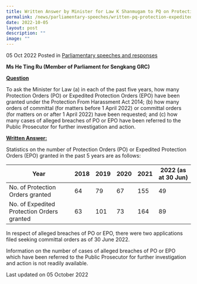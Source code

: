 ```yaml
---
title: Written Answer by Minister for Law K Shanmugam to PQ on Protection and Expedited Protection Orders Granted under Protection from Harassment Act 2014
permalink: /news/parliamentary-speeches/written-pq-protection-expedited-and-protection-orders-under-phc-act/
date: 2022-10-05
layout: post
description: ""
image: ""
---
```

05 Oct 2022 Posted in [Parliamentary speeches and responses](/news/parliamentary-speeches)

**Ms He Ting Ru (Member of Parliament for Sengkang GRC)**

**<b><u>Question</u></b>**

To ask the Minister for Law (a) in each of the past five years, how many Protection Orders (PO) or Expedited Protection Orders (EPO) have been granted under the Protection From Harassment Act 2014; (b) how many orders of committal (for matters before 1 April 2022) or committal orders (for matters on or after 1 April 2022) have been requested; and (c) how many cases of alleged breaches of PO or EPO have been referred to the Public Prosecutor for further investigation and action.

**<b><u>Written Answer:</u></b>** 

Statistics on the number of Protection Orders (PO) or Expedited Protection Orders (EPO) granted in the past 5 years are as follows:

|Year|2018|2019|2020|2021|2022 (as at 30 Jun)
|----------------|-------------------------------|-----------------------------|-------------------------------|-----------------------------|-------------------------------|
|No. of Protection Orders granted|64|79|67|155|49|
|No. of Expedited Protection Orders granted|63|101|73|164|89|

In respect of alleged breaches of PO or EPO, there were two applications filed seeking committal orders as of 30 June 2022.

Information on the number of cases of alleged breaches of PO or EPO which have been referred to the Public Prosecutor for further investigation and action is not readily available. 

<p class="right-side-updated">Last updated on 05 October 2022</p>
